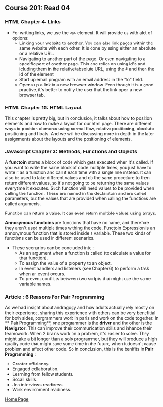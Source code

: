 ## **Course 201: Read 04**

### **HTML Chapter 4: Links**

* For writing links, we use the ``` <a> ``` element. It will provide us with alot of options:
    * Linking your website to another. You can also link pages within the same website with each other. It is done by using either an absolute or a relative URL.
    * Navigating to another part of the page. Or even navigating to a specific part of another page. This one relies on using id's and icluding them in the relative/absolute URL, using the \# and then the id of the element.
    * Start up email program with an email address in the "to" field.
    * Opens up a link in a new browser window. Even though it is a good practive, it's better to notify the user that the link open a new browser tab.


### **HTML Chapter 15: HTML Layout**
This chapter is pretty big, but in conclusion, it talks about how to position elements and how to make a layout for our html page. There are different ways to  position elements using normal flow, relative positioning, absolute positioning and floats. And we will be discussing more in depth in the later assignments about the layouts and the positioning of elements.


### **Javascript Chapter 3: Methods, Functions and Objects**

A **functoin** stores a block of code which gets executed when it's called. If you want to write the same block of code multiple times, you just have to write it as a function and call it each time with a single line instead. It can also be used to take different values and do the same procedure to then return different values, so it's not going to be returning the same values everytime it executes.
Such function will need values to be provided when calling the function. These are named in the declaratoin and are called parameters, but the values that are provided when calling the functions are called arguments.

Function can return a value. It can even return multiple values using arrays.

**Annonymous functoins** are functions that have no name, and therefore they aren't used multiple times withing the code.
Functoin Expression is an annonymous function that is stored inside a variable. These two kinds of functions can be used in different scenarios. 
* These scenarios can be concluded into :
    * As an argument when a function is called (to calculate a value for that function).
    * To assign the value of a property to an object.
    * In event handlers and listeners (see Chapter 6) to perform a task when an event occurs.
    * To prevent conflicts between two scripts that might use the same variable names.


### **Article : 6 Reasons For Pair Programming**

As we had insight about andragogy and how adults actually rely mostly on their experience, sharing this experience with others can be very benefitial for both sides, porgrammers work in paris and work on the code together. In ** Pair Programming**, one programmer is the **driver** and the other is the **Navigator**. This can improve their communication skills and inhance their teamowork. When 2 brains work on a problem, it's easier to solve. They might take a bit longer than a solo programmer, but they will produce a high quality code that might save some time in the future, when it doesn't cause problem and affect other code. So in conclusion, this is the benifits in **Pair Programming** :
+ Greater efficiency.
+ Engaged collaboration.
+ Learning from fellow students.
+ Socail skills.
+ Job interviews readiness.
+ Work environment readiness.


[Home Page](README.md)